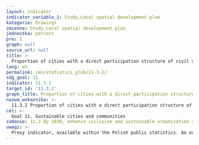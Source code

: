 ```yaml
---
layout: indicator
indicator_variable_1: Study,Local spatial development plan
kategorie: Drawings
zmienne: Study,Local spatial development plan
jednostka: percent
pre: 1
graph: null
source_url: null
title: >-
  Proportion of cities with a direct participation structure of civil society in urban planning and management that operate regularly and democratically
lang: en
permalink: /en/statistics_glob/11-3-2/
sdg_goal: 11
indicator: 11.3.2
target_id: '11.3.2'
graph_title: Proportion of cities with a direct participation structure of civil society in urban planning and management that operate regularly and democratically
nazwa_wskaznika: >-
  11.3.2 Proportion of cities with a direct participation structure of civil society in urban planning and management that operate regularly and democratically
cel: >-
  Goal 11. Sustainable cities and communities
zadanie: 11.3 By 2030, enhance inclusive and sustainable urbanization and capacity for participatory, integrated and sustainable human settlement planning and management in all countries
uwagi: >-
  Proxy indicator, available within the Polish public statistics. An original indicator, adopted by the UN for monitoring target 11.3 of the 2030 Agenda is 11.3.2 Proportion of cities with direct participation structure of civil society in urban planning and management, which operate regularly and democratically.
---
```

